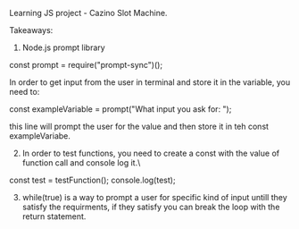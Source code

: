 Learning JS project - Cazino Slot Machine.

Takeaways:

1. Node.js prompt library

const prompt = require("prompt-sync")();
  
In order to get input from the user in terminal and store it in the variable, you need to:

const exampleVariable = prompt("What input you ask for: ");

this line will prompt the user for the value and then store it in teh const exampleVariabe.

2. In order to test functions, you need to create a const with the value of function call and console log it.\

const test = testFunction();
console.log(test);



3. while(true) is a way to prompt a user for specific kind of input untill they satisfy the requirments, if they satisfy you can break the loop with the return statement.

